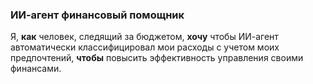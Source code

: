 ### ИИ-агент финансовый помощник
Я, **как** человек, следящий за бюджетом,
**хочу** чтобы ИИ-агент автоматически классифицировал мои расходы с учетом моих предпочтений,
**чтобы** повысить эффективность управления своими финансами.
